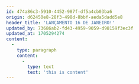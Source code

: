 ```yaml
---
id: 474a86c3-5910-4452-987f-df5a4cb03ba6
origin: d62450e8-28f3-498d-8bbf-aeda5dadd5e8
header_title: 'LANÇAMENTO 16 DE JANEIRO!'
updated_by: 73686ab2-fd43-4959-9059-d98159f3ec3f
updated_at: 1705294274
content:
  -
    type: paragraph
    content:
      -
        type: text
        text: 'this is content'
---
```

